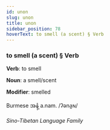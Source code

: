 ```yaml
---
id: unon
slug: unon
title: unon
sidebar_position: 78
hoverText: to smell (a scent) § Verb
---
```


### to smell (a scent) § Verb

**Verb**: to smell

**Noun**: a smell/scent

**Modifier**: smelled

Burmese အနံ့ a.nam. /ʔəna̰ɴ/

*Sino-Tibetan Language Family*